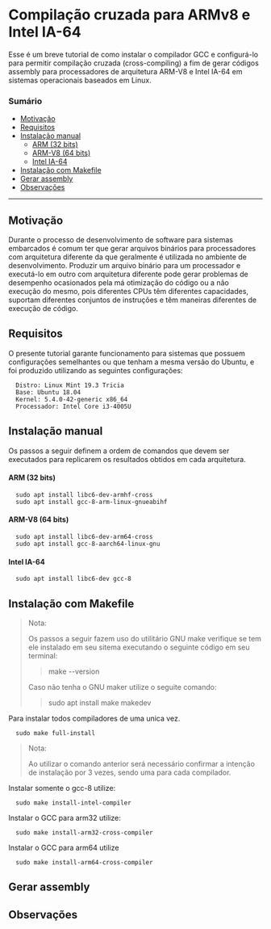 # Compilação cruzada para ARMv8 e Intel IA-64

Esse é um breve tutorial de como instalar o compilador GCC e configurá-lo para 
permitir compilação cruzada (cross-compiling) a fim de gerar códigos assembly
para processadores de arquitetura ARM-V8 e Intel IA-64 em sistemas operacionais
baseados em Linux. 

### Sumário
- [Motivação](#motivação)
- [Requisitos](#requisitos)
- [Instalação manual](#instalação-manual)
   - [ARM (32 bits)](#arm-32-bits)
   - [ARM-V8 (64 bits)](#arm-v8-64-bits)
   - [Intel IA-64](#intel-ia-64)
- [Instalação com Makefile](#instalação-com-makefile)
- [Gerar assembly](#gerar-assembly)
- [Observações](#observações)

----

## Motivação

Durante o processo de desenvolvimento de software para sistemas embarcados
é comum ter que gerar arquivos binários para processadores com arquitetura
diferente da que geralmente é utilizada no ambiente de desenvolvimento. 
Produzir um arquivo binário para um processador e executá-lo em outro com 
arquitetura diferente pode gerar problemas de desempenho ocasionados
pela má otimização do código ou a não execução do mesmo, pois diferentes
CPUs têm diferentes capacidades, suportam diferentes conjuntos de instruções
e têm maneiras diferentes de execução de código. 

## Requisitos

O presente tutorial garante funcionamento para sistemas que possuem configurações
semelhantes ou que tenham a mesma versão do Ubuntu, e foi produzido utilizando as seguintes configurações:


      Distro: Linux Mint 19.3 Tricia
      Base: Ubuntu 18.04
      Kernel: 5.4.0-42-generic x86_64
      Processador: Intel Core i3-4005U
   

## Instalação manual

Os passos a seguir definem a ordem de comandos que devem ser executados para 
replicarem os resultados obtidos em cada arquitetura. 

#### ARM (32 bits)
      
      sudo apt install libc6-dev-armhf-cross
      sudo apt install gcc-8-arm-linux-gnueabihf
      
#### ARM-V8 (64 bits)
      
      sudo apt install libc6-dev-arm64-cross
      sudo apt install gcc-8-aarch64-linux-gnu
      
#### Intel IA-64

      sudo apt install libc6-dev gcc-8
      
## Instalação com Makefile 
   > Nota: 
   >
   > Os passos a seguir fazem uso do utilitário GNU make
   > verifique se tem ele instalado em seu sitema executando
   > o seguinte código em seu terminal:
   >> make --version
   >
   > Caso não tenha o GNU maker utilize o seguite comando:
   >> sudo apt install make makedev
  
   
Para instalar todos compiladores de uma unica vez. 

      sudo make full-install
   
   > Nota: 
   >
   > Ao utilizar o comando anterior será necessário 
   > confirmar a intenção de instalação por 3 vezes,
   > sendo uma para cada compilador. 
   
Instalar somente o gcc-8 utilize:

      sudo make install-intel-compiler

Instalar o GCC para arm32 utilize:
      
      sudo make install-arm32-cross-compiler

Instalar o GCC para arm64 utilize
      
      sudo make install-arm64-cross-compiler
     
## Gerar assembly
   
   
## Observações
